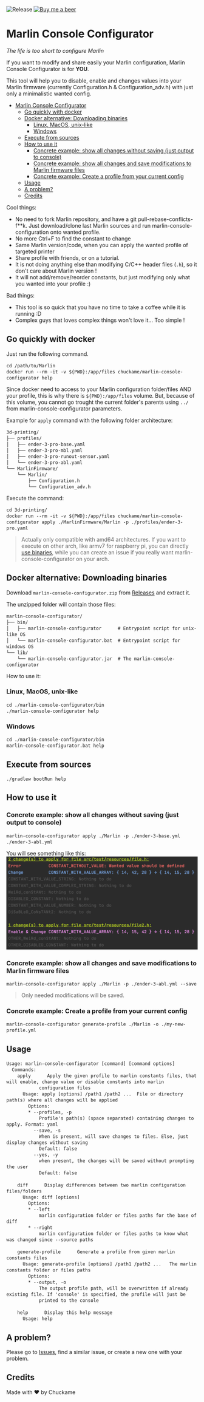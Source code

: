 ![Release](https://github.com/Chuckame/marlin-console-configurator/workflows/Release/badge.svg)
[![Buy me a beer](https://img.shields.io/badge/Donate-PayPal-green.svg)](https://www.paypal.com/cgi-bin/webscr?cmd=_donations&business=CQ6WPNYRBSWUU&item_name=Buy+me+a+beer&currency_code=EUR)

# Marlin Console Configurator

*The life is too short to configure Marlin*

If you want to modify and share easily your Marlin configuration, Marlin Console Configurator is for **YOU**. 

This tool will help you to disable, enable and changes values into your Marlin firmware (currently Configuration.h & Configuration_adv.h) with just only a minimalistic wanted config. 

- [Marlin Console Configurator](#marlin-console-configurator)
  * [Go quickly with docker](#go-quickly-with-docker)
  * [Docker alternative: Downloading binaries](#docker-alternative-downloading-binaries)
    + [Linux, MacOS, unix-like](#linux-macos-unix-like)
    + [Windows](#windows)
  * [Execute from sources](#execute-from-sources)
  * [How to use it](#how-to-use-it)
    + [Concrete example: show all changes without saving (just output to console)](#concrete-example-show-all-changes-without-saving-just-output-to-console)
    + [Concrete example: show all changes and save modifications to Marlin firmware files](#concrete-example-show-all-changes-and-save-modifications-to-marlin-firmware-files)
    + [Concrete example: Create a profile from your current config](#concrete-example-create-a-profile-from-your-current-config)
  * [Usage](#usage)
  * [A problem?](#a-problem)
  * [Credits](#credits)

Cool things:
- No need to fork Marlin repository, and have a git pull-rebase-conflicts-f**k. Just download/clone last Marlin sources and run marlin-console-configuration onto wanted profile.
- No more Ctrl+F to find the constant to change
- Same Marlin version/code, when you can apply the wanted profile of targeted printer
- Share profile with friends, or on a tutorial.
- It is not doing anything else than modifying C/C++ header files (`.h`), so it don't care about Marlin version !
- It will not add/remove/reorder constants, but just modifying only what you wanted into your profile :)

Bad things:
- This tool is so quick that you have no time to take a coffee while it is running :D
- Complex guys that loves complex things won't love it... Too simple !


## Go quickly with docker
Just run the following command.

```shell script
cd /path/to/Marlin
docker run --rm -it -v ${PWD}:/app/files chuckame/marlin-console-configurator help
```

Since docker need to access to your Marlin configuration folder/files AND your profile, this is why there is `${PWD}:/app/files` volume.
But, because of this volume, you cannot go trought the current folder's parents using `../` from marlin-console-configurator parameters.

Example for `apply` command with the following folder architecture:
```
3d-printing/
├── profiles/
│   ├── ender-3-pro-base.yaml
│   ├── ender-3-pro-mbl.yaml
│   ├── ender-3-pro-runout-sensor.yaml
│   └── ender-3-pro-abl.yaml
└── MarlinFirmware/
    └── Marlin/
        ├── Configuration.h
        └── Configuration_adv.h
```
Execute the command:
```shell script
cd 3d-printing/
docker run --rm -it -v ${PWD}:/app/files chuckame/marlin-console-configurator apply ./MarlinFirmware/Marlin -p ./profiles/ender-3-pro.yaml
```

> Actually only compatible with amd64 architectures. If you want to execute on other arch, like armv7 for raspberry pi, you can directly [use binaries](#downloading-binaries), while you can create an issue if you really want marlin-console-configurator on your arch.

## Docker alternative: Downloading binaries
Download `marlin-console-configurator.zip` from [Releases](https://github.com/Chuckame/marlin-console-configurator/releases) and extract it.

The unzipped folder will contain those files:
```
marlin-console-configurator/
├── bin/
│   ├── marlin-console-configurator      # Entrypoint script for unix-like OS
│   └── marlin-console-configurator.bat  # Entrypoint script for windows OS
└── lib/
    └── marlin-console-configurator.jar  # The marlin-console-configurator
```

How to use it:

### Linux, MacOS, unix-like
```shell script
cd ./marlin-console-configurator/bin
./marlin-console-configurator help
```

### Windows
```shell script
cd ./marlin-console-configurator/bin
marlin-console-configurator.bat help
```

## Execute from sources
```shell script
./gradlew bootRun help
```

## How to use it

### Concrete example: show all changes without saving (just output to console)
```shell script
marlin-console-configurator apply ./Marlin -p ./ender-3-base.yml ./ender-3-abl.yml
```
You will see something like this:
![apply-without-saving](docs/images/apply-without-saving.png)


### Concrete example: show all changes and save modifications to Marlin firmware files
```shell script
marlin-console-configurator apply ./Marlin -p ./ender-3-abl.yml --save
```
> Only needed modifications will be saved.

### Concrete example: Create a profile from your current config
```shell script
marlin-console-configurator generate-profile ./Marlin -o ./my-new-profile.yml
``` 

## Usage

```
Usage: marlin-console-configurator [command] [command options]
  Commands:
    apply      Apply the given profile to marlin constants files, that will enable, change value or disable constants into marlin 
            configuration files
      Usage: apply [options] /path1 /path2 ...	File or directory path(s) where all changes will be applied
        Options:
        * --profiles, -p
            Profile's path(s) (space separated) containing changes to apply. Format: yaml
          --save, -s
            When is present, will save changes to files. Else, just display changes without saving
            Default: false
          --yes, -y
            when present, the changes will be saved without prompting the user
            Default: false

    diff      Display differences between two marlin configuration files/folders
      Usage: diff [options]
        Options:
        * --left
            marlin configuration folder or files paths for the base of diff
        * --right
            marlin configuration folder or files paths to know what was changed since --source paths

    generate-profile      Generate a profile from given marlin constants files
      Usage: generate-profile [options] /path1 /path2 ...	The marlin constants folder or files paths
        Options:
        * --output, -o
            The output profile path, will be overwritten if already existing file. If 'console' is specified, the profile will just be 
            printed to the console

    help      Display this help message
      Usage: help
```

## A problem? 
Please go to [Issues](/issues), find a similar issue, or create a new one with your problem. 

## Credits
Made with :heart: by Chuckame
